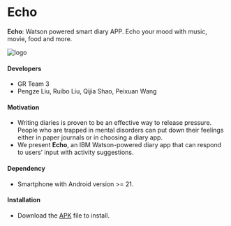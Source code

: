 # Echo
**Echo**: Watson powered smart diary APP. Echo your mood with music, movie, food and more.

<img src="https://i.imgur.com/mb43T5y.png" alt="logo"/>

#### Developers
- GR Team 3
- Pengze Liu, Ruibo Liu, Qijia Shao, Peixuan Wang

#### Motivation
- Writing diaries is proven to be an effective way to release pressure. People who are trapped in mental disorders can put down their feelings either in paper journals or in choosing a diary app. 
- We present **Echo**, an IBM Watson-powered diary app that can respond to users’ input with activity suggestions.

#### Dependency
- Smartphone with Android version >= 21.

#### Installation
- Download the [APK](https://github.com/DapangLiu/Echo/raw/master/Echo.apk) file to install.
  
